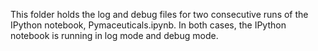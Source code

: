 This folder holds the log and debug files for two consecutive runs of the IPython notebook, Pymaceuticals.ipynb.  In both cases, the IPython notebook is running in log mode and debug mode.
